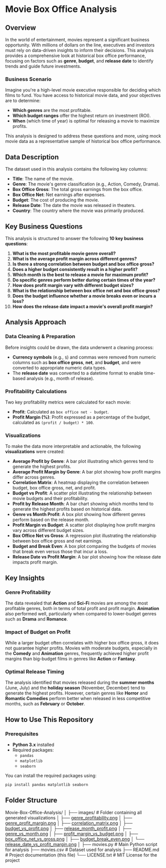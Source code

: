 # Movie Box Office Analysis

## Overview

In the world of entertainment, movies represent a significant business opportunity. With millions of dollars on the line, executives and investors must rely on data-driven insights to inform their decisions. This analysis provides a comprehensive look at historical box office performance, focusing on factors such as **genre**, **budget**, and **release date** to identify trends and guide future investments.

### Business Scenario

Imagine you're a high-level movie executive responsible for deciding which films to fund. You have access to historical movie data, and your objectives are to determine:
- **Which genres** are the most profitable.
- **Which budget ranges** offer the highest return on investment (ROI).
- **When** (which time of year) is optimal for releasing a movie to maximize profits.

This analysis is designed to address these questions and more, using mock movie data as a representative sample of historical box office performance.

## Data Description

The dataset used in this analysis contains the following key columns:
- **Title**: The name of the movie.
- **Genre**: The movie's genre classification (e.g., Action, Comedy, Drama).
- **Box Office Gross**: The total gross earnings from the box office.
- **Box Office Net**: Net earnings after expenses.
- **Budget**: The cost of producing the movie.
- **Release Date**: The date the movie was released in theaters.
- **Country**: The country where the movie was primarily produced.

## Key Business Questions

This analysis is structured to answer the following **10 key business questions**:

1. **What is the most profitable movie genre overall?**
2. **What is the average profit margin across different genres?**
3. **Is there a strong correlation between budget and box office gross?**
4. **Does a higher budget consistently result in a higher profit?**
5. **Which month is the best to release a movie for maximum profit?**
6. **Do specific genres perform better during certain times of the year?**
7. **How does profit margin vary with different budget sizes?**
8. **What is the relationship between box office net and box office gross?**
9. **Does the budget influence whether a movie breaks even or incurs a loss?**
10. **How does the release date impact a movie's overall profit margin?**

## Analysis Approach

### Data Cleaning & Preparation

Before insights could be drawn, the data underwent a cleaning process:
- **Currency symbols** (e.g., `$`) and commas were removed from numeric columns such as **box office gross**, **net**, and **budget**, and were converted to appropriate numeric data types.
- The **release date** was converted to a datetime format to enable time-based analysis (e.g., month of release).

### Profitability Calculations

Two key profitability metrics were calculated for each movie:
- **Profit**: Calculated as `box office net - budget`.
- **Profit Margin (%)**: Profit expressed as a percentage of the budget, calculated as `(profit / budget) * 100`.

### Visualizations

To make the data more interpretable and actionable, the following **visualizations** were created:
- **Average Profit by Genre**: A bar plot illustrating which genres tend to generate the highest profits.
- **Average Profit Margin by Genre**: A bar plot showing how profit margins differ across genres.
- **Correlation Matrix**: A heatmap displaying the correlation between budget, box office gross, net, and profit.
- **Budget vs Profit**: A scatter plot illustrating the relationship between movie budgets and their profitability.
- **Profit by Release Month**: A bar chart showing which months tend to generate the highest profits based on historical data.
- **Genre vs Month Profit**: A box plot showing how different genres perform based on the release month.
- **Profit Margin vs Budget**: A scatter plot displaying how profit margins vary across different budget sizes.
- **Box Office Net vs Gross**: A regression plot illustrating the relationship between box office gross and net earnings.
- **Budget and Break Even**: A box plot comparing the budgets of movies that break even versus those that incur a loss.
- **Release Date vs Profit Margin**: A bar plot showing how the release date impacts profit margin.

## Key Insights

### Genre Profitability
The data revealed that **Action** and **Sci-Fi** movies are among the most profitable genres, both in terms of total profit and profit margin. **Animation** also performed well, particularly when compared to lower-budget genres such as **Drama** and **Romance**.

### Impact of Budget on Profit
While a larger budget often correlates with higher box office gross, it does not guarantee higher profits. Movies with moderate budgets, especially in the **Comedy** and **Animation** genres, frequently achieved higher profit margins than big-budget films in genres like **Action** or **Fantasy**.

### Optimal Release Timing
The analysis identified that movies released during the **summer months** (June, July) and the **holiday season** (November, December) tend to generate the highest profits. However, certain genres like **Horror** and **Romantic Comedies** perform better when released in less competitive months, such as **February** or **October**.

## How to Use This Repository

### Prerequisites

- **Python 3.x** installed
- Required packages:
  - `pandas`
  - `matplotlib`
  - `seaborn`

You can install the required packages using:

```bash
pip install pandas matplotlib seaborn
```

## Folder Structure

Movie-Box-Office-Analysis/
│
├── images/               # Folder containing all generated visualizations
│   ├── [genre_profitability.png](./images/genre_profitability.png)
│   ├── [genre_profit_margin.png](./images/genre_profit_margin.png)
│   ├── [correlation_matrix.png](./images/correlation_matrix.png)
│   ├── [budget_vs_profit.png](./images/budget_vs_profit.png)
│   ├── [release_month_profit.png](./images/release_month_profit.png)
│   ├── [genre_vs_month.png](./images/genre_vs_month.png)
│   ├── [profit_margin_vs_budget.png](./images/profit_margin_vs_budget.png)
│   ├── [box_office_net_vs_gross.png](./images/box_office_net_vs_gross.png)
│   ├── [budget_break_even.png](./images/budget_break_even.png)
│   └── [release_date_vs_profit_margin.png](./images/release_date_vs_profit_margin.png)
│
├── movies.py             # Main Python script for analysis
├── movies.csv            # Dataset used for analysis
├── README.md             # Project documentation (this file)
└── LICENSE.txt           # MIT License for the project
